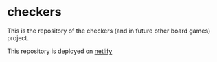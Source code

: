 # checkers
This is the repository of the checkers (and in future other board games) project.

This repository is deployed on  [netlify](https://jscheckers.netlify.com)
